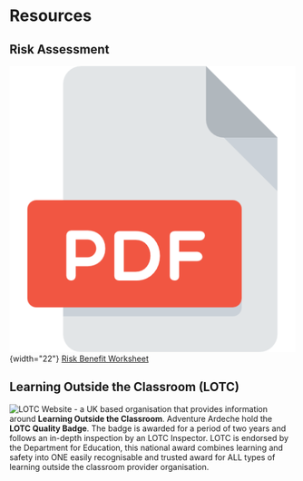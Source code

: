 # Resources

## Risk Assessment
![](../assets/images/pdf.png){width="22"} [Risk Benefit Worksheet](../pdf/risk-benefit-exercise.pdf)

## Learning Outside the Classroom (LOTC)
![LOTC Website](https://www.lotc.org.uk/) - a UK based organisation that provides information around **Learning Outside the Classroom**.  Adventure Ardeche hold the **LOTC Quality Badge**.  The badge is awarded for a period of two years and follows an in-depth inspection by an LOTC Inspector. LOTC is endorsed by the Department for Education, this national award combines learning and safety into ONE easily recognisable and trusted award for ALL types of learning outside the classroom provider organisation.